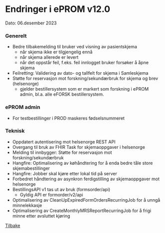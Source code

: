 # Endringer i ePROM v12.0
Dato: 06.desember 2023

### Generelt
- Bedre tilbakemelding til bruker ved visning av pasientskjema
  - når skjema ikke er tilgjengelig ennå
  - når skjema allerede er levert
  - når det oppstår feil, f.eks. feil innlogget bruker forsøker å åpne skjema 
- Feilretting: Validering av dato- og tallfelt for skjema i Samleskjema
- Støtte for reservasjon mot forskning/sekundærbruk for skjema og brev (helsenorge)
  - gjelder bestillersystem som er markert som forskning i ePROM admin, bl.a. alle eFORSK bestillersystem.  

### ePROM admin
- For testbestillinger i PROD maskeres fødselsnummeret

### Teknisk
- Oppdatert autentisering mot helsenorge REST API
- Overgang til bruk av FHIR Task for skjemaoppgaver i helsenorge
- Melding til innbygger: Støtte for reservasjon mot forskning/sekundærbruk
- Hangfire: Optimalisering av køhåndtering for å enda bedre tåle store skjemabestillinger
- Hangfire: Jobber skal kjøre etter lokal tid på server
- Forbedret håndtering av asynkron ferdigstilling av skjemaoppgaver mot helsenorge
- BestillingsAPI v1 tas ut av bruk (formsorder/api)
  - Gyldig API er formorder/v2/api
- Optimalisering av CleanUpExpiredFormOrdersRecurringJob for å unngå minnelekkasje
- Optimalisering av CreateMonthlyMRSReportRecurringJob for å frigi minne etter avsluttet kjøring

[Tilbake](./Releaselist)
